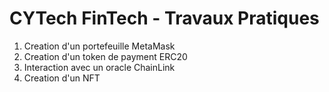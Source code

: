 # CYTech FinTech - Travaux Pratiques

1. Creation d'un portefeuille MetaMask
2. Creation d'un token de payment ERC20
3. Interaction avec un oracle ChainLink
4. Creation d'un NFT
